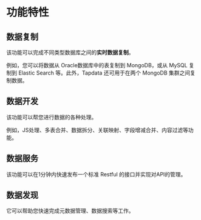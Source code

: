 # 功能特性

## 数据复制

该功能可以完成不同类型数据库之间的**实时数据复制**。

例如，您可以将数据从 Oracle数据库中的表复制到 MongoDB，或从 MySQL 复制到 Elastic Search 等。此外，Tapdata 还可用于在两个 MongoDB 集群之间复制数据。

## 数据开发

该功能可以帮您进行数据的各种处理。

例如，JS处理、多表合并、数据拆分、关联映射、字段增减合并、内容过滤等功能。

## 数据服务

该功能可以在1分钟内快速发布一个标准 Restful 的接口并实现对API的管理。

## 数据发现

它可以帮助您快速完成元数据管理、数据搜索等工作。
